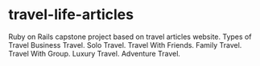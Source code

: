 # travel-life-articles
Ruby on Rails capstone project based on travel articles website. Types of Travel Business Travel. Solo Travel. Travel With Friends. Family Travel. Travel With Group. Luxury Travel. Adventure Travel.
